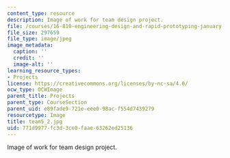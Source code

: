```yaml
---
content_type: resource
description: Image of work for team design project.
file: /courses/16-810-engineering-design-and-rapid-prototyping-january-iap-2005/771d9977fc3d3ce0faae63262ed25136_team5_2.jpg
file_size: 297659
file_type: image/jpeg
image_metadata:
  caption: ''
  credit: ''
  image-alt: ''
learning_resource_types:
- Projects
license: https://creativecommons.org/licenses/by-nc-sa/4.0/
ocw_type: OCWImage
parent_title: Projects
parent_type: CourseSection
parent_uid: e89fade9-721e-eee0-98ac-f554d7439279
resourcetype: Image
title: team5_2.jpg
uid: 771d9977-fc3d-3ce0-faae-63262ed25136
---
```

Image of work for team design project.